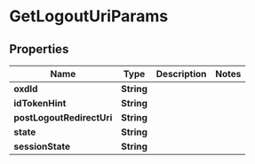 
# GetLogoutUriParams

## Properties
Name | Type | Description | Notes
------------ | ------------- | ------------- | -------------
**oxdId** | **String** |  | 
**idTokenHint** | **String** |  | 
**postLogoutRedirectUri** | **String** |  | 
**state** | **String** |  | 
**sessionState** | **String** |  | 



